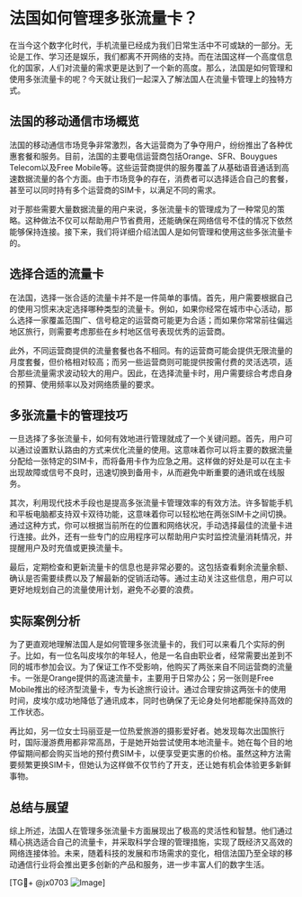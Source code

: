 # 法国如何管理多张流量卡？

在当今这个数字化时代，手机流量已经成为我们日常生活中不可或缺的一部分。无论是工作、学习还是娱乐，我们都离不开网络的支持。而在法国这样一个高度信息化的国家，人们对流量的需求更是达到了一个新的高度。那么，法国是如何管理和使用多张流量卡的呢？今天就让我们一起深入了解法国人在流量卡管理上的独特方式。

## 法国的移动通信市场概览

法国的移动通信市场竞争非常激烈，各大运营商为了争夺用户，纷纷推出了各种优惠套餐和服务。目前，法国的主要电信运营商包括Orange、SFR、Bouygues Telecom以及Free Mobile等。这些运营商提供的服务覆盖了从基础语音通话到高速数据流量的各个方面。由于市场竞争的存在，消费者可以选择适合自己的套餐，甚至可以同时持有多个运营商的SIM卡，以满足不同的需求。

对于那些需要大量数据流量的用户来说，多张流量卡的管理成为了一种常见的策略。这种做法不仅可以帮助用户节省费用，还能确保在网络信号不佳的情况下依然能够保持连接。接下来，我们将详细介绍法国人是如何管理和使用这些多张流量卡的。

## 选择合适的流量卡

在法国，选择一张合适的流量卡并不是一件简单的事情。首先，用户需要根据自己的使用习惯来决定选择哪种类型的流量卡。例如，如果你经常在城市中心活动，那么选择一家覆盖范围广、信号稳定的运营商可能更为合适；而如果你常常前往偏远地区旅行，则需要考虑那些在乡村地区信号表现优秀的运营商。

此外，不同运营商提供的流量套餐也各不相同。有的运营商可能会提供无限流量的月度套餐，但价格相对较高；而另一些运营商则可能提供按需付费的灵活选项，适合那些流量需求波动较大的用户。因此，在选择流量卡时，用户需要综合考虑自身的预算、使用频率以及对网络质量的要求。

## 多张流量卡的管理技巧

一旦选择了多张流量卡，如何有效地进行管理就成了一个关键问题。首先，用户可以通过设置默认路由的方式来优化流量的使用。这意味着你可以将主要的数据流量分配给一张特定的SIM卡，而将备用卡作为应急之用。这样做的好处是可以在主卡出现故障或信号不良时，迅速切换到备用卡，从而避免中断重要的通讯或在线服务。

其次，利用现代技术手段也是提高多张流量卡管理效率的有效方法。许多智能手机和平板电脑都支持双卡双待功能，这意味着你可以轻松地在两张SIM卡之间切换。通过这种方式，你可以根据当前所在的位置和网络状况，手动选择最佳的流量卡进行连接。此外，还有一些专门的应用程序可以帮助用户实时监控流量消耗情况，并提醒用户及时充值或更换流量卡。

最后，定期检查和更新流量卡的信息也是非常必要的。这包括查看剩余流量余额、确认是否需要续费以及了解最新的促销活动等。通过主动关注这些信息，用户可以更好地规划自己的流量使用计划，避免不必要的浪费。

## 实际案例分析

为了更直观地理解法国人是如何管理多张流量卡的，我们可以来看几个实际的例子。比如，有一位名叫皮埃尔的年轻人，他是一名自由职业者，经常需要出差到不同的城市参加会议。为了保证工作不受影响，他购买了两张来自不同运营商的流量卡。一张是Orange提供的高速流量卡，主要用于日常办公；另一张则是Free Mobile推出的经济型流量卡，专为长途旅行设计。通过合理安排这两张卡的使用时间，皮埃尔成功地降低了通讯成本，同时也确保了无论身处何地都能保持高效的工作状态。

再比如，另一位女士玛丽亚是一位热爱旅游的摄影爱好者。她发现每次出国旅行时，国际漫游费用都非常高昂，于是她开始尝试使用本地流量卡。她在每个目的地停留期间都会购买当地的预付费SIM卡，以便享受更实惠的价格。虽然这种方法需要频繁更换SIM卡，但她认为这样做不仅节约了开支，还让她有机会体验更多新鲜事物。

## 总结与展望

综上所述，法国人在管理多张流量卡方面展现出了极高的灵活性和智慧。他们通过精心挑选适合自己的流量卡，并采取科学合理的管理措施，实现了既经济又高效的网络连接体验。未来，随着科技的发展和市场需求的变化，相信法国乃至全球的移动通信行业将会推出更多创新的产品和服务，进一步丰富人们的数字生活。

[TG💪+ @jx0703 ![Image](https://github.com/user-attachments/assets/dbca1d08-cadb-493c-b0ec-ad6f7a83f270)]